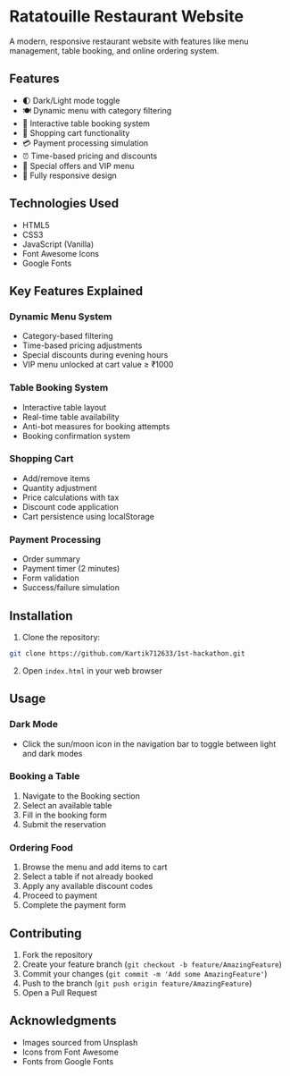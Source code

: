 # Ratatouille Restaurant Website

A modern, responsive restaurant website with features like menu management, table booking, and online ordering system.

## Features

- 🌓 Dark/Light mode toggle
- 🍽️ Dynamic menu with category filtering
- 📅 Interactive table booking system
- 🛒 Shopping cart functionality
- 💳 Payment processing simulation
- ⏰ Time-based pricing and discounts
- 🎁 Special offers and VIP menu
- 📱 Fully responsive design

## Technologies Used

- HTML5
- CSS3
- JavaScript (Vanilla)
- Font Awesome Icons
- Google Fonts

## Key Features Explained

### Dynamic Menu System
- Category-based filtering
- Time-based pricing adjustments
- Special discounts during evening hours
- VIP menu unlocked at cart value ≥ ₹1000

### Table Booking System
- Interactive table layout
- Real-time table availability
- Anti-bot measures for booking attempts
- Booking confirmation system

### Shopping Cart
- Add/remove items
- Quantity adjustment
- Price calculations with tax
- Discount code application
- Cart persistence using localStorage

### Payment Processing
- Order summary
- Payment timer (2 minutes)
- Form validation
- Success/failure simulation

## Installation

1. Clone the repository:
```bash
git clone https://github.com/Kartik712633/1st-hackathon.git
```

2. Open `index.html` in your web browser

## Usage

### Dark Mode
- Click the sun/moon icon in the navigation bar to toggle between light and dark modes

### Booking a Table
1. Navigate to the Booking section
2. Select an available table
3. Fill in the booking form
4. Submit the reservation

### Ordering Food
1. Browse the menu and add items to cart
2. Select a table if not already booked
3. Apply any available discount codes
4. Proceed to payment
5. Complete the payment form

## Contributing

1. Fork the repository
2. Create your feature branch (`git checkout -b feature/AmazingFeature`)
3. Commit your changes (`git commit -m 'Add some AmazingFeature'`)
4. Push to the branch (`git push origin feature/AmazingFeature`)
5. Open a Pull Request

## Acknowledgments

- Images sourced from Unsplash
- Icons from Font Awesome
- Fonts from Google Fonts
